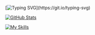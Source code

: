 [![Typing SVG](https://readme-typing-svg.demolab.com?font=Roboto&pause=1000&color=F7F7F7&background=FF000000&width=435&lines=Hi%2C+I'm+Bilal.;I+make+stuff+on+the+internet.)](https://git.io/typing-svg)

[![GitHub Stats](https://github-readme-stats.vercel.app/api?username=iamwookie&theme=github_dark)](https://github.com/anuraghazra/github-readme-stats)

[![My Skills](https://skillicons.dev/icons?i=html,css,tailwind,js,ts,nodejs,express,react,next,svelte,python)](https://skillicons.dev)
